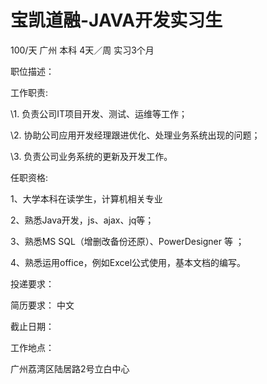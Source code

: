 # 宝凯道融-JAVA开发实习生

100/天 广州 本科 4天／周 实习3个月

职位描述：

工作职责:

\1. 负责公司IT项目开发、测试、运维等工作；

\2. 协助公司应用开发经理跟进优化、处理业务系统出现的问题；

\3. 负责公司业务系统的更新及开发工作。

任职资格:

1、大学本科在读学生，计算机相关专业

2、熟悉Java开发，js、ajax、jq等；

3、熟悉MS SQL（增删改备份还原）、PowerDesigner 等 ；

4、熟悉运用office，例如Excel公式使用，基本文档的编写。



投递要求：

简历要求： 中文

截止日期：

工作地点：

广州荔湾区陆居路2号立白中心